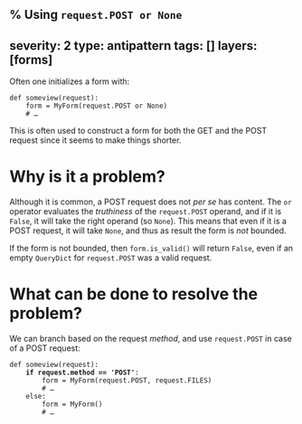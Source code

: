 % Using `request.POST or None`
---
severity: 2
type: antipattern
tags: []
layers: [forms]
---

Often one initializes a form with:

<pre class="python"><code>def someview(request):
    form = MyForm(request.POST or None)
    # &hellip;</code></pre>

This is often used to construct a form for both the GET and the POST request
since it seems to make things shorter.

# Why is it a problem?

Although it is common, a POST request does not *per se* has content. The `or`
operator evaluates the *truthiness* of the `request.POST` operand, and if it is
`False`, it will take the right operand (so `None`). This means that even if it
is a POST request, it will take `None`, and thus as result the form is *not*
bounded.

If the form is not bounded, then `form.is_valid()` will return `False`, even if
an empty `QueryDict` for `request.POST` was a valid request.

# What can be done to resolve the problem?

We can branch based on the request *method*, and use `request.POST` in case of a
POST request:

<pre class="python"><code>def someview(request):
    <b>if request.method == 'POST'</b>:
        form = MyForm(request.POST, request.FILES)
        # &hellip;
    else:
        form = MyForm()
        # &hellip;</code></pre>
